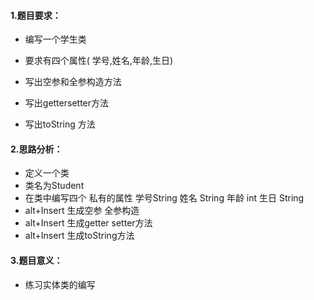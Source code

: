 #### 1.题目要求：

- 编写一个学生类 

- 要求有四个属性( 学号,姓名,年龄,生日)

- 写出空参和全参构造方法 

- 写出gettersetter方法

- 写出toString 方法

  

#### 2.思路分析：

- 定义一个类 
- 类名为Student 
- 在类中编写四个 私有的属性  学号String  姓名 String  年龄 int 生日  String
- alt+Insert 生成空参 全参构造
- alt+Insert 生成getter setter方法 
- alt+Insert 生成toString方法 

#### 3.题目意义：

- 练习实体类的编写

  

